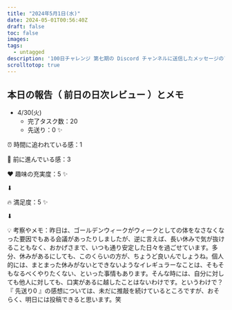 ```yaml
---
title: "2024年5月1日(水)"
date: 2024-05-01T00:56:40Z
draft: false
toc: false
images:
tags: 
  - untagged
description: '100日チャレンジ 第七期の Discord チャンネルに送信したメッセージのアーカイブ'
scrolltotop: true
---
```


## 本日の報告（ 前日の日次レビュー ）とメモ

- 4/30(火)
  - 完了タスク数：20
  - 先送り：0 ✨

⏰ 時間に追われている感：1

💪 前に進んでいる感：3

❤️ 趣味の充実度：5 ✨

⬇︎

🔥 満足度：5 ✨

⬇︎

💡 考察やメモ：昨日は、ゴールデンウィークがウィークとしての体をなさなくなった要因でもある会議があったりしましたが、逆に言えば、長い休みで気が抜けることもなく、おかげさまで、いつも通り安定した日々を過ごせています。多分、休みがあるにしても、このくらいの方が、ちょうど良いんでしょうね。個人的には、まとまった休みがないとできないようなイレギュラーなことは、そもそもなるべくやりたくない、といった事情もあります。そんな時には、自分に対しても他人に対しても、口実があるに越したことはないわけです。というわけで？『 先送り0 』の感想については、未だに推敲を続けているところですが、おそらく、明日には投稿できると思います。笑
